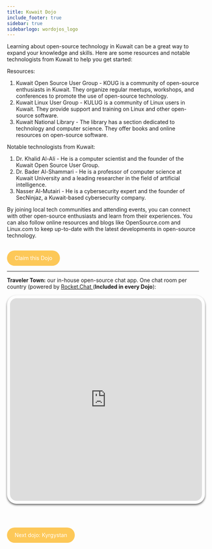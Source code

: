 ```yaml
---
title: Kuwait Dojo
include_footer: true
sidebar: true
sidebarlogo: wordojos_logo
---
```


Learning about open-source technology in Kuwait can be a great way to expand your knowledge and skills. Here are some resources and notable technologists from Kuwait to help you get started:

Resources:

1.  Kuwait Open Source User Group - KOUG is a community of open-source enthusiasts in Kuwait. They organize regular meetups, workshops, and conferences to promote the use of open-source technology.
2.  Kuwait Linux User Group - KULUG is a community of Linux users in Kuwait. They provide support and training on Linux and other open-source software.
3.  Kuwait National Library - The library has a section dedicated to technology and computer science. They offer books and online resources on open-source software.

Notable technologists from Kuwait:

1.  Dr. Khalid Al-Ali - He is a computer scientist and the founder of the Kuwait Open Source User Group.
2.  Dr. Bader Al-Shammari - He is a professor of computer science at Kuwait University and a leading researcher in the field of artificial intelligence.
3.  Nasser Al-Mutairi - He is a cybersecurity expert and the founder of SecNinjaz, a Kuwait-based cybersecurity company.

By joining local tech communities and attending events, you can connect with other open-source enthusiasts and learn from their experiences. You can also follow online resources and blogs like OpenSource.com and Linux.com to keep up-to-date with the latest developments in open-source technology.

<br>
<html>
  <head>
    <style>
      .button {
        display: inline-block;
        padding: 20px 20px;
        text-align: center;
        text-decoration: none;
        color: #ffffff;
        background-color: #FDC858;
        border-radius: 33px;
        outline: none;
        line-height:  0%;
      }
    </style>
  </head>
  <body>
    <a class="button" href="https://blog.workdojos.com/Kuwait" target="_blank">Claim this Dojo</a>
  </body>
</html>
<br>

---


**Traveler Town:**   our in-house open-source chat app.  One chat room per country (powered by <a href="https://rocket.chat" >Rocket.Chat </a>  (**Included in every Dojo**):  

<iframe src="https://chat.traveler.town/channel/Kuwait" style="width: 100%;height: 530px;padding: 8px; box-shadow: 0 3px 5px rgba(0,0,0,.6);border-radius: 25px;overflow: hidden;border: none;" align="middle"></iframe>


<br><br>

<html>
  <head>
    <style>
      .button {
        display: inline-block;
        padding: 20px 20px;
        text-align: center;
        text-decoration: none;
        color: #ffffff;
        background-color: #FDC858;
        border-radius: 33px;
        outline: none;
        line-height:  %;
      }
    </style>
  </head>
  <body>
    <a class="button" href="https://workdojos.com/Kyrgystan">Next dojo:  Kyrgystan</a>
  </body>
</html>